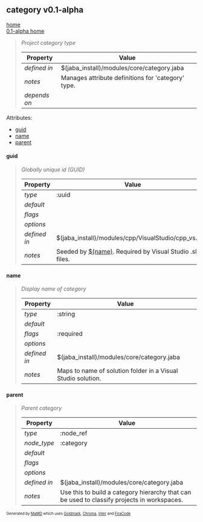## category v0.1-alpha
[home](../index.html)  
[0.1-alpha home](index.html)

> 
> _Project category type_
> 
> | Property | Value  |
> |-|-|
> | _defined in_ | $(jaba_install)/modules/core/category.jaba |
> | _notes_ | Manages attribute definitions for 'category' type.  |
> | _depends on_ |  |
> 

Attributes:  
- [guid](#guid)
- [name](#name)
- [parent](#parent)

<a id="guid"></a>
#### guid
> _Globally unique id (GUID)_
> 
> | Property | Value  |
> |-|-|
> | _type_ | :uuid |
> | _default_ |  |
> | _flags_ |  |
> | _options_ |  |
> | _defined in_ | $(jaba_install)/modules/cpp/VisualStudio/cpp_vs.jaba |
> | _notes_ | Seeded by [$(name)](#name). Required by Visual Studio .sln files.  |
>
<a id="name"></a>
#### name
> _Display name of category_
> 
> | Property | Value  |
> |-|-|
> | _type_ | :string |
> | _default_ |  |
> | _flags_ | :required |
> | _options_ |  |
> | _defined in_ | $(jaba_install)/modules/core/category.jaba |
> | _notes_ | Maps to name of solution folder in a Visual Studio solution.  |
>
<a id="parent"></a>
#### parent
> _Parent category_
> 
> | Property | Value  |
> |-|-|
> | _type_ | :node_ref |
> | _node_type_ | :category |
> | _default_ |  |
> | _flags_ |  |
> | _options_ |  |
> | _defined in_ | $(jaba_install)/modules/core/category.jaba |
> | _notes_ | Use this to build a category hierarchy that can be used to classify projects in workspaces.  |
>
<sub><sup>Generated by <a href="https://github.com/ishani/MaMD">MaMD</a> which uses <a href="https://github.com/yuin/goldmark">Goldmark</a>, <a href="https://github.com/alecthomas/chroma">Chroma</a>, <a href="https://rsms.me/inter">Inter</a> and <a href="https://github.com/tonsky/FiraCode">FiraCode</a></sup></sub>
